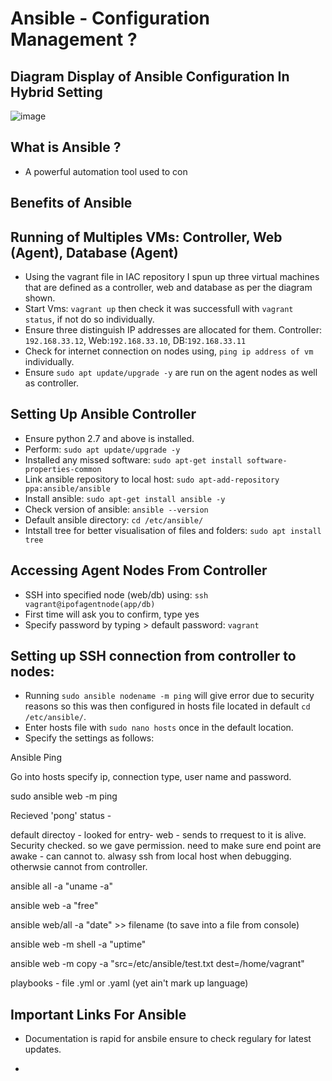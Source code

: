 # Ansible - Configuration Management ?

## Diagram Display of Ansible Configuration In Hybrid Setting

![image](https://user-images.githubusercontent.com/97620055/188432069-1eca356a-9bc1-41c2-9fcc-0b707825a4ff.png)


## What is Ansible ?
- A powerful automation tool used to con

## Benefits of Ansible


## Running of Multiples VMs: Controller, Web (Agent), Database (Agent)
  
- Using the vagrant file in IAC repository I spun up three virtual machines that are defined as a controller, web and database as per the diagram shown. 
- Start Vms: `vagrant up` then check it was successfull with `vagrant status`, if not do so individually. 
- Ensure three distinguish IP addresses are allocated for them. Controller: `192.168.33.12`, Web:`192.168.33.10`, DB:`192.168.33.11`
- Check for internet connection on nodes using, `ping ip address of vm` individually.
- Ensure `sudo apt update/upgrade -y` are run on the agent nodes as well as controller.
  

## Setting Up Ansible Controller 

- Ensure python 2.7 and above is installed. 
- Perform: `sudo apt update/upgrade -y` 
- Installed any missed software: `sudo apt-get install software-properties-common`
- Link ansible repository to local host: `sudo apt-add-repository ppa:ansible/ansible`
- Install ansible: `sudo apt-get install ansible -y`
- Check version of ansible: `ansible --version`
- Default ansible directory: `cd /etc/ansible/`
- Intstall tree for better visualisation of files and folders: `sudo apt install tree`

## Accessing Agent Nodes From Controller
  
- SSH into specified node (web/db) using: `ssh vagrant@ipofagentnode(app/db)`
- First time will ask you to confirm, type yes
- Specify password by typing > default password: `vagrant`
  
## Setting up SSH connection from controller to nodes:

- Running `sudo ansible nodename -m ping` will give error due to security reasons so this was then configured in hosts file located in default `cd /etc/ansible/`.
- Enter hosts file with `sudo nano hosts` once in the default location. 
- Specify the settings as follows:
    


Ansible Ping

Go into hosts specify ip, connection type, user name and password. 

sudo ansible web -m ping 

Recieved 'pong' status - 


default directoy - looked for entry- web - sends to rrequest to it is alive. Security checked. so we gave permission.
need to make sure end point are awake - can cannot to.
alwasy ssh from local host when debugging. otherwsie cannot from controller.

ansible all -a "uname -a"

ansible web -a "free"

ansible web/all -a "date" >> filename (to save into a file from console)

ansible web -m shell -a "uptime"

ansible web -m copy -a "src=/etc/ansible/test.txt dest=/home/vagrant"

playbooks - file .yml or .yaml  (yet ain't mark up language)

## Important Links For Ansible

* Documentation is rapid for ansbile ensure to check regulary for latest updates. 
  
- 